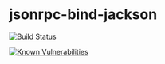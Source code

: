 # jsonrpc-bind-jackson

[![Build Status](https://travis-ci.org/jinahya/jsonrpc-bind-jackson.svg?branch=develop)](https://travis-ci.org/jinahya/jsonrpc-bind-jackson)

[![Known Vulnerabilities](https://snyk.io//test/github/jinahya/jsonrpc-bind-jackson/badge.svg?targetFile=pom.xml)](https://snyk.io//test/github/jinahya/jsonrpc-bind-jackson?targetFile=pom.xml)